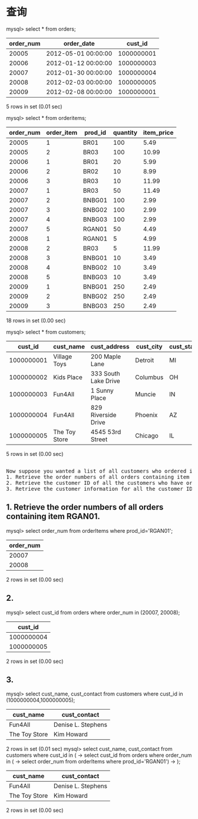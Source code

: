# 查询

mysql> select * from orders;

| order_num | order_date          | cust_id    |
|-----------|---------------------|------------|
|     20005 | 2012-05-01 00:00:00 | 1000000001 |
|     20006 | 2012-01-12 00:00:00 | 1000000003 |
|     20007 | 2012-01-30 00:00:00 | 1000000004 |
|     20008 | 2012-02-03 00:00:00 | 1000000005 |
|     20009 | 2012-02-08 00:00:00 | 1000000001 |

5 rows in set (0.01 sec)

mysql> select * from orderitems;

| order_num | order_item | prod_id | quantity | item_price |
|-----------|------------|---------|----------|------------|
|     20005 |          1 | BR01    |      100 |       5.49 |
|     20005 |          2 | BR03    |      100 |      10.99 |
|     20006 |          1 | BR01    |       20 |       5.99 |
|     20006 |          2 | BR02    |       10 |       8.99 |
|     20006 |          3 | BR03    |       10 |      11.99 |
|     20007 |          1 | BR03    |       50 |      11.49 |
|     20007 |          2 | BNBG01  |      100 |       2.99 |
|     20007 |          3 | BNBG02  |      100 |       2.99 |
|     20007 |          4 | BNBG03  |      100 |       2.99 |
|     20007 |          5 | RGAN01  |       50 |       4.49 |
|     20008 |          1 | RGAN01  |        5 |       4.99 |
|     20008 |          2 | BR03    |        5 |      11.99 |
|     20008 |          3 | BNBG01  |       10 |       3.49 |
|     20008 |          4 | BNBG02  |       10 |       3.49 |
|     20008 |          5 | BNBG03  |       10 |       3.49 |
|     20009 |          1 | BNBG01  |      250 |       2.49 |
|     20009 |          2 | BNBG02  |      250 |       2.49 |
|     20009 |          3 | BNBG03  |      250 |       2.49 |

18 rows in set (0.00 sec)

mysql> select * from customers;

| cust_id    | cust_name     | cust_address         | cust_city | cust_state | cust_zip | cust_country | cust_contact       | cust_email            |
|------------|---------------|----------------------|-----------|------------|----------|--------------|--------------------|-----------------------|
| 1000000001 | Village Toys  | 200 Maple Lane       | Detroit   | MI         | 44444    | USA          | John Smith         | sales@villagetoys.com |
| 1000000002 | Kids Place    | 333 South Lake Drive | Columbus  | OH         | 43333    | USA          | Michelle Green     | NULL                  |
| 1000000003 | Fun4All       | 1 Sunny Place        | Muncie    | IN         | 42222    | USA          | Jim Jones          | jjones@fun4all.com    |
| 1000000004 | Fun4All       | 829 Riverside Drive  | Phoenix   | AZ         | 88888    | USA          | Denise L. Stephens | dstephens@fun4all.com |
| 1000000005 | The Toy Store | 4545 53rd Street     | Chicago   | IL         | 54545    | USA          | Kim Howard         | NULL                  |

5 rows in set (0.00 sec)

<pre> 
Now suppose you wanted a list of all customers who ordered item RGAN01. What would you have to do to retrieve this information?
1. Retrieve the order numbers of all orders containing item RGAN01.
2. Retrieve the customer ID of all the customers who have orders listed in the order numbers returned in the previous step. 
3. Retrieve the customer information for all the customer IDs returned in the previous step. 
</pre>

## 1. Retrieve the order numbers of all orders containing item RGAN01.

mysql> select order_num from orderItems where prod_id='RGAN01';

| order_num |
|-----------|
|     20007 |
|     20008 |

2 rows in set (0.00 sec)

## 2. 
mysql> select cust_id from orders where order_num in (20007, 20008);

| cust_id    |
|------------|
| 1000000004 |
| 1000000005 |

2 rows in set (0.00 sec)

## 3. 
mysql> select cust_name, cust_contact from customers where cust_id in (1000000004,1000000005);

| cust_name     | cust_contact       |
|---------------|--------------------|
| Fun4All       | Denise L. Stephens |
| The Toy Store | Kim Howard         |

2 rows in set (0.01 sec)
mysql> select cust_name, cust_contact from customers where cust_id in (
    -> select cust_id from orders where order_num in (
    -> select order_num from orderItems where prod_id='RGAN01')
    -> );

| cust_name     | cust_contact       |
|---------------|--------------------|
| Fun4All       | Denise L. Stephens |
| The Toy Store | Kim Howard         |

2 rows in set (0.00 sec)
